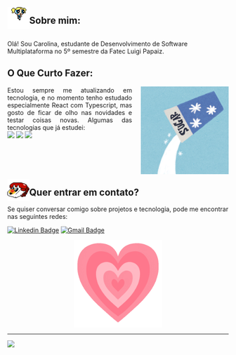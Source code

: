 <div style="display: flex; align-items: center;">
  <img height="50px" src="./img/icon.gif"/>
  <h2 style="border-bottom: none;">Sobre mim:</h2>
</div>
<p>
Olá! Sou Carolina, estudante de Desenvolvimento de Software Multiplataforma no 5º semestre da Fatec Luigi Papaiz.
</p>


<h2 style="border-bottom: none;">O Que Curto Fazer:</h2>
<div style="display: flex;">
    <div style="text-align: justify; margin-right: 20px;">
    Estou sempre me atualizando em tecnologia, e no momento tenho estudado especialmente React com Typescript, mas gosto de ficar de olho nas novidades e testar coisas novas. Algumas das tecnologias que já estudei:
    <div>
    <img height="25px" src="https://img.shields.io/badge/React-20232A?style=for-the-badge&logo=react&logoColor=61DAFB"/>
    <img height="25px" src="https://img.shields.io/badge/TypeScript-007ACC?style=for-the-badge&logo=typescript&logoColor=white"/>
    <img height="25px" src="https://img.shields.io/badge/MongoDB-4EA94B?style=for-the-badge&logo=mongodb&logoColor=white"/>
    </div>
    </div>
    <img height="200px" src="./img/x.gif"/>
</div>

<div style="display: flex; align-items: center;">
  <img height="50px" src="./img/phone.gif"/>
  <h2 style="border-bottom: none;">Quer entrar em contato?</h2>
</div>
Se quiser conversar comigo sobre projetos e tecnologia, pode me encontrar nas seguintes redes:

[![Linkedin Badge](https://img.shields.io/badge/-Carolina%20Nascimento-66acf2?style=flat-square&logo=Linkedin&logoColor=white&link=https://www.linkedin.com/in/carolina-silva01/)](https://www.linkedin.com/in/carolina-silva01/)
[![Gmail Badge](https://img.shields.io/badge/-nascimento.carolina202@gmail.com-66acf2?style=flat-square&logo=Gmail&logoColor=white&link=mailto:nascimento.carolina202@gmail.com)](mailto:nascimento.carolina202@gmail.com)

<div style="display: flex; justify-content: center;">
  <img height="200px" src="./img/theEnd.gif" style=""/>
</div>

---

[![](https://visitcount.itsvg.in/api?id=Carolina-Silva&icon=0&color=1)](https://visitcount.itsvg.in)

<!-- Orgulhosamente criado com GPRM (https://gprm.itsvg.in) -->

<!-- [![Typing SVG](https://readme-typing-svg.herokuapp.com?font=Share+Tech+Mono&color=36d921&width=350&height=50&lines=Hello+World+!;&#128435;)](https://git.io/typing-svg) -->
